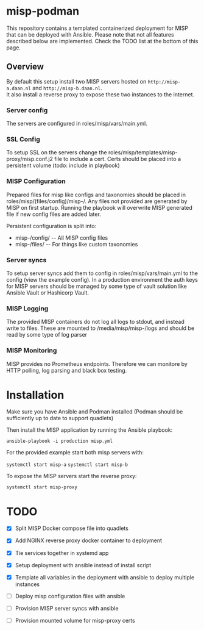 # misp-podman
This repository contains a templated containerized deployment for MISP that can be deployed with Ansible.
Please note that not all features described below are implemented. Check the TODO list at the bottom of this page.

## Overview
By default this setup install two MISP servers hosted on `http://misp-a.daan.nl` and `http://misp-b.daan.nl`. </br>
It also install a reverse proxy to expose these two instances to the internet. 

### Server config
The servers are configured in roles/misp/vars/main.yml.

### SSL Config
To setup SSL on the servers change the roles/misp/templates/misp-proxy/misp.conf.j2 file to include a cert. 
Certs should be placed into a persistent volume (todo: include in playbook)

### MISP Configuration
Prepared files for misp like configs and taxonomies should be placed in roles/misp/(files/config)/misp-<name>/. Any files not provided are generated by MISP on first startup. 
Running the playbook will overwrite MISP generated file if new config files are added later.

Persistent configuration is split into:
- misp-<name>/config/ -- All MISP config files  
- misp-<name>/files/  -- For things like custom taxonomies

### Server syncs
To setup server syncs add them to config in roles/misp/vars/main.yml to the config (view the example config).
In a production environment the auth keys for MISP servers should be managed by some type of vault solution like Ansible Vault or Hashicorp Vault.

### MISP Logging
The provided MISP containers do not log all logs to stdout, and instead write to files. These are mounted to /media/misp/misp-<name>/logs and should be read by some type of log parser

### MISP Monitoring
MISP provides no Prometheus endpoints. Therefore we can monitore by HTTP polling, log parsing and black box testing. 

# Installation

Make sure you have Ansible and Podman installed (Podman should be sufficiently up to date to support quadlets)

Then install the MISP application by running the Ansible playbook:

`ansible-playbook -i production misp.yml`

For the provided example start both misp servers with: 

`systemctl start misp-a`
`systemctl start misp-b`

To expose the MISP servers start the reverse proxy:

`systemctl start misp-proxy`

# TODO
- [x] Split MISP Docker compose file into quadlets
- [x] Add NGINX reverse proxy docker container to deployment
- [x] Tie services together in systemd app
- [x] Setup deployment with ansible instead of install script
- [x] Template all variables in the deployment with ansible to deploy multiple instances  
- [ ] Deploy misp configuration files with ansible
- [ ] Provision MISP server syncs with ansible
- [ ] Provision mounted volume for misp-proxy certs

